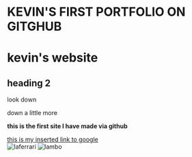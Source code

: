 <!DOCTYPE html>
<html>
<head>
  <h1>KEVIN'S FIRST PORTFOLIO ON GITGHUB</h1>
<body>
<h1>kevin's website</h1>
<h2>heading 2</h2>
<p>look down</p>
<p>down a little more</p> 
<p><strong>this is the first site I have made via github</strong></p>
  <a href="http://www.google.com" >this is my inserted link to google</a> <br>
  <img src='.\img\laferrafi.jpg' alt="laferrari">
  <img src='.\img\lambo.jpg' alt="lambo">
</body>

